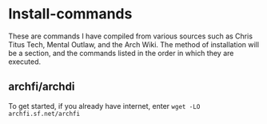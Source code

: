 # Install-commands
These are commands I have compiled from various sources such as Chris Titus Tech, Mental Outlaw, and the Arch Wiki.
The method of installation will be a section, and the commands listed in the order in which they are executed.

## archfi/archdi

To get started, if you already have internet, enter ```wget -LO archfi.sf.net/archfi```